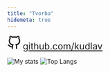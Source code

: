 ```yaml
---
title: "Tvorba"
hidemeta: true
---
```


<svg width="2rem" height="2rem" xmlns="http://www.w3.org/2000/svg" viewBox="0 0 24 24" fill="none" stroke="currentColor" stroke-width="2" stroke-linecap="round" stroke-linejoin="round"><path d="M9 19c-5 1.5-5-2.5-7-3m14 6v-3.87a3.37 3.37 0 0 0-.94-2.61c3.14-.35 6.44-1.54 6.44-7A5.44 5.44 0 0 0 20 4.77 5.07 5.07 0 0 0 19.91 1S18.73.65 16 2.48a13.38 13.38 0 0 0-7 0C6.27.65 5.09 1 5.09 1A5.07 5.07 0 0 0 5 4.77a5.44 5.44 0 0 0-1.5 3.78c0 5.42 3.3 6.61 6.44 7A3.37 3.37 0 0 0 9 18.13V22"></path></svg>
<a style="font-size: 150%" href="https://github.com/kudlav" target="_blank" rel="noopener noreferrer me">github.com/kudlav</a>

![My stats](https://github-readme-stats-kudlav.vercel.app/api?username=kudlav&show_icons=true&hide_border=true&include_all_commits=true&count_private=true&theme=transparent)
![Top Langs](https://github-readme-stats-kudlav.vercel.app/api/top-langs/?username=kudlav&layout=compact&hide_border=true&theme=transparent)

